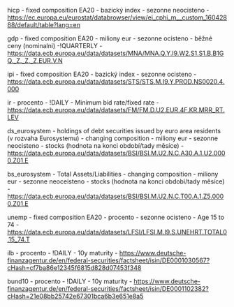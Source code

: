 hicp - fixed composition EA20 - bazický index - sezonne neocisteno - https://ec.europa.eu/eurostat/databrowser/view/ei_cphi_m__custom_16042888/default/table?lang=en

gdp - fixed composition EA20 - miliony eur - sezonne ocisteno - běžné ceny (nominalni) -!QUARTERLY - https://data.ecb.europa.eu/data/datasets/MNA/MNA.Q.Y.I9.W2.S1.S1.B.B1GQ._Z._Z._Z.EUR.V.N

ipi - fixed composition EA20 - bazický index - sezonne ocisteno - https://data.ecb.europa.eu/data/datasets/STS/STS.M.I9.Y.PROD.NS0020.4.000

ir - procento - !DAILY - Minimum bid rate/fixed rate - https://data.ecb.europa.eu/data/datasets/FM/FM.D.U2.EUR.4F.KR.MRR_RT.LEV

ds_eurosystem - holdings of debt securities issued by euro area residents (v rozvaha Eurosystemu) - changing composition - miliony eur - sezonne neocisteno - stocks (hodnota na konci období/tady měsíce) - https://data.ecb.europa.eu/data/datasets/BSI/BSI.M.U2.N.C.A30.A.1.U2.0000.Z01.E

bs_eurosystem - Total Assets/Liabilities - changing composition - miliony eur - sezonne neoceisteno - stocks (hodnota na konci obdobi/tady měsíce) - https://data.ecb.europa.eu/data/datasets/BSI/BSI.M.U2.N.C.T00.A.1.Z5.0000.Z01.E

unemp - fixed composition EA20 - procento - sezonne ocisteno - Age 15 to 74 - https://data.ecb.europa.eu/data/datasets/LFSI/LFSI.M.I9.S.UNEHRT.TOTAL0.15_74.T

ilb - procento - !DAILY - 10y maturity - https://www.deutsche-finanzagentur.de/en/federal-securities/factsheet/isin/DE0001030567?cHash=cf7ba86e12345f6815d828d07453f348

bund10 - procento - !DAILY - 10y maturity - https://www.deutsche-finanzagentur.de/en/federal-securities/factsheet/isin/DE0001102382?cHash=21e08bb25742e67301bca6b3e651e8a5

